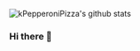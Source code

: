 ![kPepperoniPizza's github stats](https://github-readme-stats.vercel.app/api?username=kPepperoniPizza&show_icons=true&theme=monokai)

### Hi there 👋
